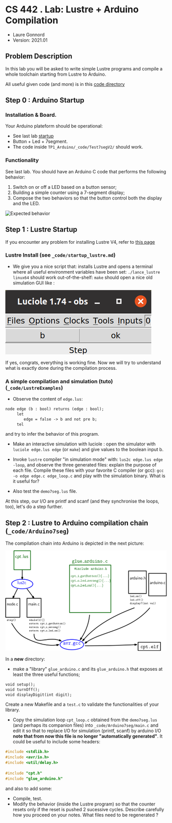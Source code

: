 # CS 442 . Lab: Lustre + Arduino Compilation

  * Laure Gonnord
  * Version: 2021.01

## Problem Description 

In this lab you will be asked to write simple Lustre programs and compile a whole toolchain starting from Lustre to Arduino.

All useful given code (and more) is in this [code directory](_code/)

## Step 0 : Arduino Startup

### Installation & Board.

Your Arduino plateform should be operational:
* See last lab [startup](../TP1_Arduino/_startup-arduino.md)
* Button + Led + 7segment.
* The code inside `TP1_Arduino/_code/Test7segV2/` should work.

### Functionality

See last lab. You should have an Arduino C code that performs the following behavior:
  1. Switch on or off a LED based on a button sensor;
  2. Building a simple counter using a 7-segment display;
  3. Compose the two behaviors so that the button control both the display and the LED.

![Expected behavior](figs/expected_behavior_cr10.png)


## Step 1 : Lustre Startup 

If you encounter any problem for installing Lustre V4, refer to [this page](https://www-verimag.imag.fr/DIST-TOOLS/SYNCHRONE/lustre-v4/distrib/index.html)


### Lustre Install (see `_code/startup_lustre.md`)

* We give you a nice script that: installs Lustre and opens a terminal where all useful environment variables have been set:  `./lance_lustre linux64` should work out-of-the-shelf: `make` should open a nice old simulation GUI like : 

![Luciole GUI](figs/luciole.png)

If yes, congrats, everything is working fine. Now we will try to understand what is exactly done during the compilation process.

### A simple compilation  and simulation (tuto) (`_code/LustreExamples`)

* Observe the content of  `edge.lus`:

```Lustre
node edge (b : bool) returns (edge : bool);
     let
        edge = false -> b and not pre b;
     tel
```
and try to infer the behavior of this program.

* Make an interactive simulation with luciole :  open the simulator with `luciole edge.lus edge` (or `make`) and give values to the boolean input b. 

* Invoke `lustre` compiler "in simulation mode" with: `lus2c edge.lus edge -loop`, and observe the three generated files: explain the purpose of each file. Compile these files with your favorite C compiler (or gcc): `gcc -o edge edge.c edge_loop.c` and play with the simulation binary. What is it useful for?

* Also test the `demo7seg.lus` file.

At this step, our I/O are printf and scanf (and they synchronise the loops, too), let's do a step further.

## Step 2 : Lustre to Arduino compilation chain (`_code/Arduino7seg`)

The compilation chain into Arduino is depicted in the next picture:

![Compilation Chain](figs/compilChainLustre.png)

In a **new**  directory:
* make a "library" `glue_arduino.c` and its `glue_arduino.h` that exposes at least the three useful functions; 
```
void setup();
void turnOff();
void displayDigit(int digit);
```
Create a new Makefile and a `test.c` to validate the functionalities of your library.
* Copy the simulation loop `cpt_loop.c` obtained from the `demo7seg.lus` (and perhaps its companion files) into `_code/Arduino7seg/main.c` and edit it so that to replace I/O for simulation (printf, scanf) by arduino I/O **note that from now this file is no longer "automatically generated"**. It could be useful to include some headers:
```C
#include <stdlib.h>
#include <avr/io.h>
#include <util/delay.h>

#include "cpt.h"
#include "glue_arduino.h"
```
and also to add some:
* Compile, test.
* Modify the behavior (inside the Lustre program) so that the counter resets only if the reset is pushed 2 sucessive cycles. Describe carefully how you proceed on your notes. What files need to be regenerated ?
